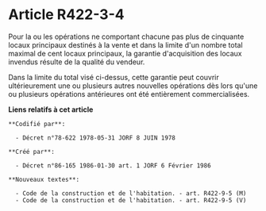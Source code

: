 # Article R422-3-4

Pour la ou les opérations ne comportant chacune pas plus de cinquante locaux principaux destinés à la vente et dans la limite
d'un nombre total maximal de cent locaux principaux, la garantie d'acquisition des locaux invendus résulte de la qualité du
vendeur.

Dans la limite du total visé ci-dessus, cette garantie peut couvrir ultérieurement une ou plusieurs autres nouvelles
opérations dès lors qu'une ou plusieurs opérations antérieures ont été entièrement commercialisées.

**Liens relatifs à cet article**

	**Codifié par**:

	  - Décret n°78-622 1978-05-31 JORF 8 JUIN 1978

	**Créé par**:

	  - Décret n°86-165 1986-01-30 art. 1 JORF 6 Février 1986

	**Nouveaux textes**:

	  - Code de la construction et de l'habitation. - art. R422-9-5 (M)
	  - Code de la construction et de l'habitation. - art. R422-9-5 (V)
